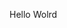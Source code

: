 Hello Wolrd







































































































































































































































































































































































































































































































































































































































































































































































































































































































































































































































































































































































































































